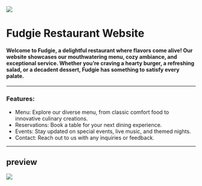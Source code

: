 <img src="https://github.com/ComicodStudio/Fudgie.github.io/blob/main/Image/Fudgie%20logo.png">
<h1>Fudgie Restaurant Website</h1>
<h4>Welcome to Fudgie, a delightful restaurant where flavors come alive! Our website showcases our mouthwatering menu, cozy
    ambiance, and exceptional service. Whether you’re craving a hearty burger, a refreshing salad, or a decadent dessert,
    Fudgie has something to satisfy every palate.</h4>
<hr />
<h3>Features:</h3>
<ul>
    <li>Menu: Explore our diverse menu, from classic comfort food to innovative culinary creations.</li>
    <li>Reservations: Book a table for your next dining experience.</li>
    <li>Events: Stay updated on special events, live music, and themed nights.</li>
    <li>Contact: Reach out to us with any inquiries or feedback.</li>
</ul>
<hr />
<h2>preview</h2>
<img src="https://github.com/ComicodStudio/Fudgie.github.io/blob/main/Image/preview.png">


